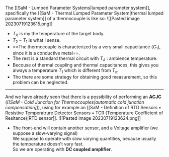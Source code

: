 The [[SaM - Lumped Parameter Systems|lumped parameter system]], specifically the [[SaM - Thermal Lumped Parameter System|thermal lumped parameter system]] of a thermocouple is like so:
![[Pasted image 20230719123615.png]]
- $T_X$ is my the temperature of the target body.
- $T_2-T_1$ is what I sense.
- ==The thermocouple is characterized by a very small capacitance ($C_1$), since it is a conductive metal==.
- The rest is a standard thermal circuit with $T_A$ : ambience temperature.
- Becouse of thermal coupling and thermal capacitances, this gives you always a temperature $T_1$ which is different from $T_x$.
- Tho there are some strategy for obtaining good measurement, so this problem can be neglected.

---

And we have already seen that there is a possibility of performing an **ACJC** (*[[SaM - Cold Junction for Thermocouples|automatic cold junction compensation]]*), using for example an [[SaM - Definition of RTD Sensors • Resistive Temperatrure Detector Sensors • TCR (Temperature Coefficient of Resitance)|RTD sensor]].
![[Pasted image 20230719123624.png]]
- The front-end will contain another sensor, and a Voltage amplifier (we suppose a slow-varying signal)<br>We suppose to operate with slow varying quantities, because usually the temperature doesn't vary fast.<br>So we are operating with **DC coupled amplifier**.
